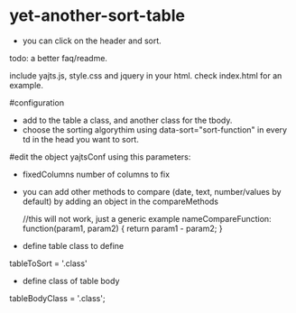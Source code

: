 # yet-another-sort-table

* you can click on the header and sort.


todo:
a better faq/readme.

include yajts.js, style.css and jquery in your html.
check index.html for an example.

#configuration

 * add to the table a class, and another class for the tbody.
 * choose the sorting algorythim using data-sort="sort-function" in every td in the head you want to sort.

#edit the object yajtsConf using this parameters:

* fixedColumns
number of columns to fix

* you can add other methods to compare (date, text, number/values by default) by adding an object in the compareMethods

  //this will not work, just a generic example
  nameCompareFunction: function(param1, param2) {
    return param1 - param2;
  }


 * define table class to define

tableToSort = '.class'

* define class of table body

 tableBodyClass = '.class';

